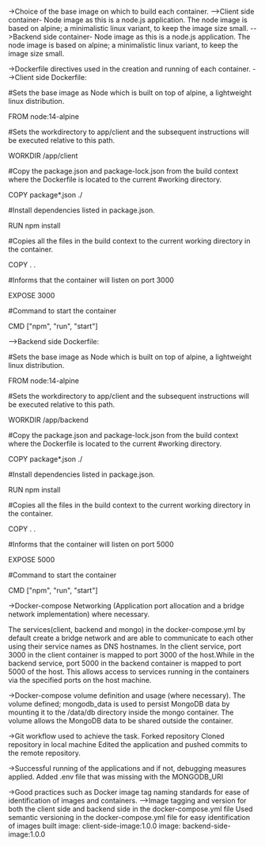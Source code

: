 ->Choice of the base image on which to build each container.
-->Client side container- Node image as this is a node.js application. The node image is based on alpine; a minimalistic linux variant, to keep the image size small.
-->Backend side container- Node image as this is a node.js application. The node image is based on alpine; a minimalistic linux variant, to keep the image size small.

->Dockerfile directives used in the creation and running of each container.
-->Client side Dockerfile:

#Sets the base image as Node which is built on top of alpine, a lightweight linux distribution.

FROM node:14-alpine

#Sets the workdirectory to app/client and the subsequent instructions will be executed relative to this path.

WORKDIR /app/client

#Copy the package.json and package-lock.json from the build context where the Dockerfile is located to the current #working directory.

COPY package\*.json ./

#Install dependencies listed in package.json.

RUN npm install

#Copies all the files in the build context to the current working directory in the container.

COPY . .

#Informs that the container will listen on port 3000

EXPOSE 3000

#Command to start the container

CMD ["npm", "run", "start"]

-->Backend side Dockerfile:

#Sets the base image as Node which is built on top of alpine, a lightweight linux distribution.

FROM node:14-alpine

#Sets the workdirectory to app/client and the subsequent instructions will be executed relative to this path.

WORKDIR /app/backend

#Copy the package.json and package-lock.json from the build context where the Dockerfile is located to the current #working directory.

COPY package\*.json ./

#Install dependencies listed in package.json.

RUN npm install

#Copies all the files in the build context to the current working directory in the container.

COPY . .

#Informs that the container will listen on port 5000

EXPOSE 5000

#Command to start the container

CMD ["npm", "run", "start"]

->Docker-compose Networking (Application port allocation and a bridge network implementation) where necessary.

The services(client, backend and mongo) in the docker-compose.yml by default create a bridge network and are able to communicate to each other using their service names as DNS hostnames.
In the client service, port 3000 in the client container is mapped to port 3000 of the host.While in the backend service, port 5000 in the backend container is mapped to port 5000 of the host. This allows access to services running in the containers via the specified ports on the host machine.

->Docker-compose volume definition and usage (where necessary).
The volume defined; mongodb_data is used to persist MongoDB data by mounting it to the /data/db directory inside the mongo container.
The volume allows the MongoDB data to be shared outside the container.

->Git workflow used to achieve the task.
Forked repository
Cloned repository in local machine
Edited the application and pushed commits to the remote repository.

->Successful running of the applications and if not, debugging measures applied.
Added .env file that was missing with the MONGODB_URI

->Good practices such as Docker image tag naming standards for ease of identification of images and containers.
-->Image tagging and version for both the client side and backend side in the docker-compose.yml file
Used semantic versioning in the docker-compose.yml file for easy identification of images built
image: client-side-image:1.0.0
image: backend-side-image:1.0.0
